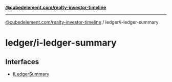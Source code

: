 [**@cubedelement.com/realty-investor-timeline**](../../index.md)

---

[@cubedelement.com/realty-investor-timeline](../../modules.md) / ledger/i-ledger-summary

# ledger/i-ledger-summary

## Interfaces

- [ILedgerSummary](interfaces/ILedgerSummary.md)
